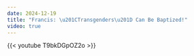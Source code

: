 ```yaml
---
date: 2024-12-19
title: "Francis: \u201CTransgenders\u201D Can Be Baptized!"
video: true
---
```



{{< youtube T9bkDGpOZ2o >}}
